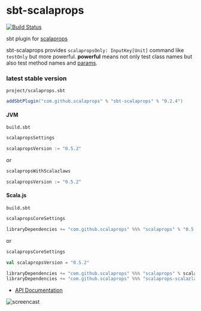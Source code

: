 # sbt-scalaprops

[![Build Status](https://travis-ci.org/scalaprops/sbt-scalaprops.svg?branch=master)](https://travis-ci.org/scalaprops/sbt-scalaprops)

sbt plugin for [scalaprops](https://github.com/scalaprops/scalaprops)

sbt-scalaprops provides `scalapropsOnly: InputKey[Unit]` command like `testOnly` but more powerful.
__powerful__ means not only test class names but also test method names and [params](https://github.com/scalaprops/sbt-scalaprops/commit/c50e82740382eac812be2647e3d1d0f2c192e113).

### latest stable version

`project/scalaprops.sbt`

```scala
addSbtPlugin("com.github.scalaprops" % "sbt-scalaprops" % "0.2.4")
```

#### JVM

`build.sbt`

```scala
scalapropsSettings

scalapropsVersion := "0.5.2"
```

or

```scala
scalapropsWithScalazlaws

scalapropsVersion := "0.5.2"
```

#### Scala.js

`build.sbt`

```scala
scalapropsCoreSettings

libraryDependencies += "com.github.scalaprops" %%% "scalaprops" % "0.5.2" % "test"
```

or

```scala
scalapropsCoreSettings

val scalapropsVersion = "0.5.2"

libraryDependencies += "com.github.scalaprops" %%% "scalaprops" % scalapropsVersion % "test"
libraryDependencies += "com.github.scalaprops" %%% "scalaprops-scalazlaws" % scalapropsVersion % "test"
```


- [API Documentation](https://oss.sonatype.org/service/local/repositories/releases/archive/com/github/scalaprops/sbt-scalaprops_2.10_0.13/0.2.4/sbt-scalaprops-0.2.4-javadoc.jar/!/index.html)


![screencast](https://raw.githubusercontent.com/scalaprops/sbt-scalaprops/master/screencast.gif)
